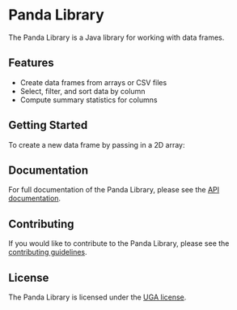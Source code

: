 
# Panda Library

The Panda Library is a Java library for working with data frames.

## Features

- Create data frames from arrays or CSV files
- Select, filter, and sort data by column
- Compute summary statistics for columns

## Getting Started

To create a new data frame by passing in a 2D array:

## Documentation

For full documentation of the Panda Library, please see the [API documentation](https://github.com/example/panda/blob/main/docs/api/index.html).

## Contributing

If you would like to contribute to the Panda Library, please see the [contributing guidelines](https://github.com/example/panda/blob/main/CONTRIBUTING.md).

## License

The Panda Library is licensed under the [UGA license](https://github.com/example/panda/blob/main/LICENSE.md).
